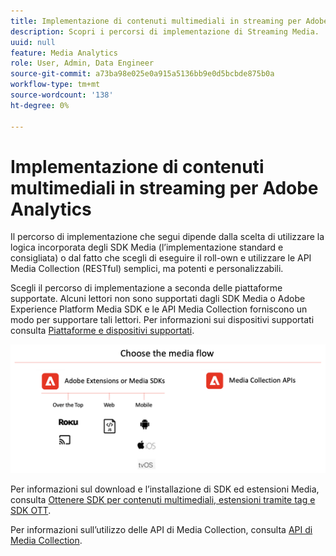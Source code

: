 ```yaml
---
title: Implementazione di contenuti multimediali in streaming per Adobe Analytics
description: Scopri i percorsi di implementazione di Streaming Media.
uuid: null
feature: Media Analytics
role: User, Admin, Data Engineer
source-git-commit: a73ba98e025e0a915a5136bb9e0d5bcbde875b0a
workflow-type: tm+mt
source-wordcount: '138'
ht-degree: 0%

---
```



# Implementazione di contenuti multimediali in streaming per Adobe Analytics

Il percorso di implementazione che segui dipende dalla scelta di utilizzare la logica incorporata degli SDK Media (l’implementazione standard e consigliata) o dal fatto che scegli di eseguire il roll-own e utilizzare le API Media Collection (RESTful) semplici, ma potenti e personalizzabili.

Scegli il percorso di implementazione a seconda delle piattaforme supportate. Alcuni lettori non sono supportati dagli SDK Media o Adobe Experience Platform Media SDK e le API Media Collection forniscono un modo per supportare tali lettori. Per informazioni sui dispositivi supportati consulta [Piattaforme e dispositivi supportati](/help/getting-started/supported-devices.md).

![Flusso dei contenuti multimediali](media-sdk/assets/choose-media-flow2.png)

Per informazioni sul download e l’installazione di SDK ed estensioni Media, consulta [Ottenere SDK per contenuti multimediali, estensioni tramite tag e SDK OTT](/help/getting-started/download-sdks.md).

Per informazioni sull’utilizzo delle API di Media Collection, consulta [API di Media Collection](media-collection-api/mc-api-overview.md).
